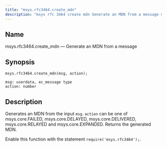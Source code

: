 ```yaml
---
title: "msys.rfc3464.create_mdn"
description: "msys rfc 3464 create mdn Generate an MDN from a message msys rfc 3464 create mdn msg action Generates an MDN from the input msg action can be one of msys core FAILED msys core DELAYED msys core DELIVERED msys core RELAYED and msys core EXPANDED Returns the generated MDN..."
---
```


<a name="lua.ref.msys.rfc3464.create_mdn"></a> 
## Name

msys.rfc3464.create_mdn — Generate an MDN from a message

<a name="idp26923104"></a> 
## Synopsis

`msys.rfc3464.create_mdn(msg, action);`

```
msg: userdata, ec_message type
action: number
```
<a name="idp26925824"></a> 
## Description

Generates an MDN from the input `msg`. `action` can be one of msys.core.FAILED, msys.core.DELAYED, msys.core.DELIVERED, msys.core.RELAYED and msys.core.EXPANDED. Returns the generated MDN.

Enable this function with the statement `require('msys.rfc3464');`.